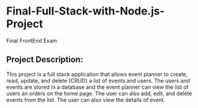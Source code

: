 # Final-Full-Stack-with-Node.js-Project

Final FrontEnd Exam

## Project Description:

This project is a full stack application that allows event planner to create, read, update, and delete (CRUD) a list of events and users. The users and events are stored in a database and the event planner can view the list of users an orders on the home page. The user can also add, edit, and delete events from the list. The user can also view the details of event.
